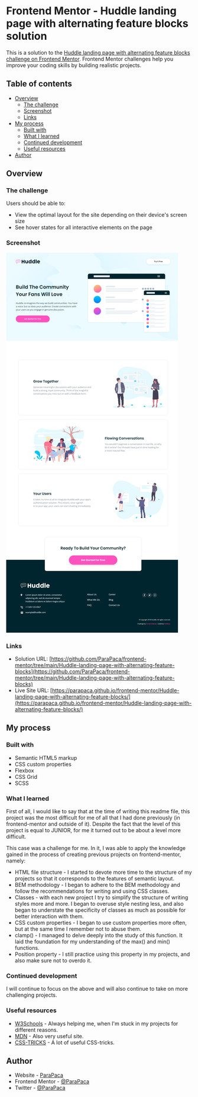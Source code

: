 # Frontend Mentor - Huddle landing page with alternating feature blocks solution

This is a solution to the [Huddle landing page with alternating feature blocks challenge on Frontend Mentor](https://www.frontendmentor.io/challenges/huddle-landing-page-with-alternating-feature-blocks-5ca5f5981e82137ec91a5100). Frontend Mentor challenges help you improve your coding skills by building realistic projects. 

## Table of contents

- [Overview](#overview)
  - [The challenge](#the-challenge)
  - [Screenshot](#screenshot)
  - [Links](#links)
- [My process](#my-process)
  - [Built with](#built-with)
  - [What I learned](#what-i-learned)
  - [Continued development](#continued-development)
  - [Useful resources](#useful-resources)
- [Author](#author)

## Overview

### The challenge

Users should be able to:

- View the optimal layout for the site depending on their device's screen size
- See hover states for all interactive elements on the page

### Screenshot

![](./screenshots/screenshot_1.png)

### Links

- Solution URL: [https://github.com/ParaPaca/frontend-mentor/tree/main/Huddle-landing-page-with-alternating-feature-blocks](https://github.com/ParaPaca/frontend-mentor/tree/main/Huddle-landing-page-with-alternating-feature-blocks)
- Live Site URL: [https://parapaca.github.io/frontend-mentor/Huddle-landing-page-with-alternating-feature-blocks/](https://parapaca.github.io/frontend-mentor/Huddle-landing-page-with-alternating-feature-blocks/)

## My process

### Built with

- Semantic HTML5 markup
- CSS custom properties
- Flexbox
- CSS Grid
- SCSS

### What I learned

First of all, I would like to say that at the time of writing this readme file, this project was the most difficult for me of all that I had done previously (in frontend-mentor and outside of it). Despite the fact that the level of this project is equal to JUNIOR, for me it turned out to be about a level more difficult.

This case was a challenge for me. In it, I was able to apply the knowledge gained in the process of creating previous projects on frontend-mentor, namely:
- HTML file structure - I started to devote more time to the structure of my projects so that it corresponds to the features of semantic layout.
- BEM methodology - I began to adhere to the BEM methodology and follow the recommendations for writing and using CSS classes.
- Classes - with each new project I try to simplify the structure of writing styles more and more. I began to overuse style nesting less, and also began to understate the specificity of classes as much as possible for better interaction with them.
- CSS custom properties - I began to use custom properties more often, but at the same time I remember not to abuse them.
- clamp() - I managed to delve deeply into the study of this function. It laid the foundation for my understanding of the max() and min() functions.
- Position property - I still practice using this property in my projects, and also make sure not to overdo it.

### Continued development

I will continue to focus on the above and will also continue to take on more challenging projects.

### Useful resources

- [W3Schools](https://www.w3schools.com/) - Always helping me, when I'm stuck in my projects for different reasons.
- [MDN](https://developer.mozilla.org/en-US/) - Also very useful site.
- [CSS-TRICKS](https://css-tricks.com/) - A lot of useful CSS-tricks.

## Author

- Website - [ParaPaca](https://github.com/ParaPaca)
- Frontend Mentor - [@ParaPaca](https://www.frontendmentor.io/profile/ParaPaca)
- Twitter - [@ParaPaca](https://www.twitter.com/ParaPaca)
